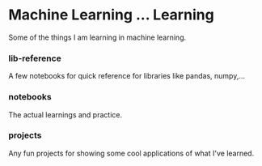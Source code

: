 # Machine Learning ... Learning

Some of the things I am learning in machine learning.


### lib-reference

A few notebooks for quick reference for libraries like pandas, numpy,...


### notebooks

The actual learnings and practice.


### projects

Any fun projects for showing some cool applications of what I've learned.
